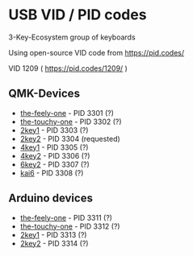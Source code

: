 # USB VID / PID codes

3-Key-Ecosystem group of keyboards

Using open-source VID code from https://pid.codes/

VID 1209 ( https://pid.codes/1209/ )

## QMK-Devices

* [the-feely-one](/the-feely-one/) - PID 3301 (?)
* [the-touchy-one](/the-touchy-one/) - PID 3302 (?)
* [2key1](/2key1/) - PID 3303 (?)
* [2key2](/2key2/) - PID 3304 (requested)
* [4key1](/4key1/) - PID 3305 (?)
* [4key2](/4key2/) - PID 3306 (?)
* [6key2](/6key2/) - PID 3307 (?)
* [kai6](/one-offs/kai6/) - PID 3308 (?)

## Arduino devices

* [the-feely-one](/the-feely-one/) - PID 3311 (?)
* [the-touchy-one](the-touchy-one/) - PID 3312 (?)
* [2key1](/2key1/) - PID 3313 (?)
* [2key2](/2key2/) - PID 3314 (?)
